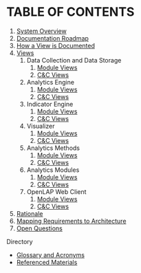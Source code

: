 # TABLE OF CONTENTS
<ol>
  <li><a href="./1.-System-Overview.html">System Overview</a></li>
  <li><a href="./2.-Documentation-Roadmap.html">Documentation Roadmap</a></li>
  <li><a href="./3.-How-a-View-is-Documented.html">How a View is Documented</a></li>
  <li><a href="./4.0.0.-Views.html">Views</a>
    <ol>
      <li>Data Collection and Data Storage
        <ol>
          <li><a href="./4.1.1.-Data-Collection-and-Data-Storage:-Module-Views.html">Module Views</a>
          </li>
          <li><a href="./4.1.2.-Data-Collection-and-Data-Storage:-C&C-Views.html">C&amp;C Views</a>
          </li>
        </ol>
      </li>
      <li>Analytics Engine
        <ol>
          <li><a href="./4.2.1.-Analytics-Engine:-Module-Views.html">Module Views</a>
            <li><a href="./4.2.2.-Analytics-Engine:-C&C-Views.html">C&amp;C Views</a>
            </ol>
          </li>
          <li>Indicator Engine
            <ol>
              <li><a href="./4.3.1.-Indicator-Engine:-Module-Views.html">Module Views</a></li>
              <li><a href="./4.3.2.-Indicator-Engine:-C&C-Views.html">C&amp;C Views</a></li>
            </ol>
          </li>
          <li>Visualizer
            <ol>
              <li><a href="./4.4.1.-Visualizer:-Module-Views.html">Module Views</a></li>
              <li><a href="./4.4.2.-Visualizer:-C&C-Views.html">C&amp;C Views</a></li>
            </ol>
          </li>
          <li>Analytics Methods
            <ol>
              <li><a href="./4.5.1.-Analytics-Methods:-Module-Views.html">Module Views</a></li>
              <li><a href="./4.5.2.-Analytics-Methods:-C&C-Views.html">C&amp;C Views</a></li>
            </ol>
          </li>
          <li>Analytics Modules
            <ol>
              <li><a href="./4.6.1.-Analytics-Modules:-Module-Views.html">Module Views</a></li>
              <li><a href="./4.6.2.-Analytics-Modules:-C&C-Views.html">C&amp;C Views</a></li>
            </ol>
          </li>
          <li>OpenLAP Web Client
            <ol>
              <li><a href="./4.7.1.-OpenLAP-Web-Client:-Module-Views.html">Module Views</a></li>
              <li><a href="./4.7.2.-OpenLAP-Web-Client:-C&C-Views.html">C&amp;C Views</a></li>
            </ol>
          </li>
        </ol>
      </li>
      <li><a href="./5.-Rationale.html">Rationale</a></li>
      <li><a href="./6.-Mapping-Requirements-to-Architecture.html">Mapping Requirements to Architecture</a></li>
      <li><a href="./7.-Open-Questions.html">Open Questions</a></li>
</ol>


Directory
* [Glossary and Acronyms](./8.-Glossary-and-Acronyms.html)
* [Referenced Materials](./9.-Referenced-Materials.html)
